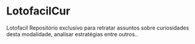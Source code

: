 # LotofacilCur
Lotofacil	Repositório exclusivo para retratar assuntos sobre curiosidades desta modalidade, analisar estratégias entre outros.. 
